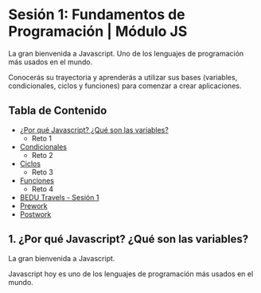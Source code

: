 # Sesión 1: Fundamentos de Programación | Módulo JS

La gran bienvenida a Javascript. Uno de los lenguajes de programación más usados en el mundo.

Conocerás su trayectoria y aprenderás a utilizar sus bases (variables, condicionales, ciclos y funciones) para comenzar a crear aplicaciones.

## Tabla de Contenido
  
  - [¿Por qué Javascript? ¿Qué son las variables?](#haz-un-"fork"-del-repositorio)
    - Reto 1
  - [Condicionales](#alcance-1-dise%C3%B1a-el-arreglo-de-objetos-tours)
    - Reto 2
  - [Ciclos](#alcance-2-crea-una-variable-de-usuario-en-indexjs)
    - Reto 3
  - [Funciones](#alcance-3-crea-una-funci%C3%B3n-buscarToursPorPais)
    - Reto 4
  - [BEDU Travels - Sesión 1](#alcance-4-indica-el-nombre-del-usuario-y-cu%C3%A1ntos-tours-tiene-colombia-col)
  - [Prework](#prework)
  - [Postwork](#postwork)
  


## 1. ¿Por qué Javascript? ¿Qué son las variables?

La gran bienvenida a Javascript.

Javascript hoy es uno de los lenguajes de programación más usados en el mundo.

